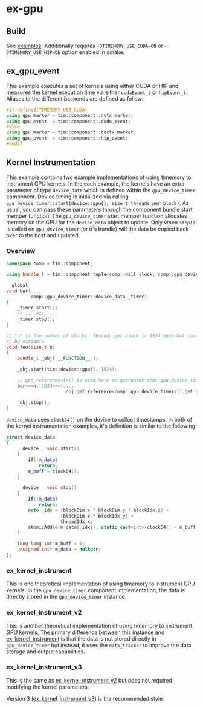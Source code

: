# ex-gpu

## Build

See [examples](../README.md##Build). Additionally requires `-DTIMEMORY_USE_CUDA=ON` or `-DTIMEMORY_USE_HIP=ON` option
enabled in cmake.

## ex_gpu_event

This example executes a set of kernels using either CUDA or HIP and measures the kernel execution time via either
`cudaEvent_t` or `hipEvent_t`. Aliases to the different backends are defined as follow:

```cpp
#if defined(TIMEMORY_USE_CUDA)
using gpu_marker = tim::component::nvtx_marker;
using gpu_event  = tim::component::cuda_event;
#else
using gpu_marker = tim::component::roctx_marker;
using gpu_event  = tim::component::hip_event;
#endif
```

## Kernel Instrumentation

This example contains two example implementations of using timemory to instrument GPU kernels.
In the each example, the kernels have an extra parameter of type `device_data` which is defined
within the `gpu_device_timer` component. Device timing is initialized via calling
`gpu_device_timer::start(device::gpu{}, size_t threads_per_block)`. As usual, you can pass these
parameters through the component bundle start member function. The `gpu_device_timer` start member function
allocates memory on the GPU for the `device_data` object to update. Only when `stop()` is called
on `gpu_device_timer` (or it's bundle) will the data be copied back over to the host and
updated.

### Overview

```cpp
namespace comp = tim::component;

using bundle_t = tim::component_tuple<comp::wall_clock, comp::gpu_device_timer>;

__global__
void bar(...,
         comp::gpu_device_timer::device_data _timer)
{
    _timer.start();
    // ... etc. ...
    _timer.stop();
}

// "n" is the number of blocks. Threads per block is 1024 here but could also
// be variable
void foo(size_t n)
{
    bundle_t _obj{ __FUNCTION__ };

    _obj.start(tim::device::gpu{}, 1024);

    // get_reference<T>() is used here to guarantee that gpu_device_timer is available
    bar<<<n, 1024>>>(...,
                     _obj.get_reference<comp::gpu_device_timer>().get_device_data());

    _obj.stop();
}
```

`device_data` uses `clock64()` on the device to collect timestamps.
In both of the kernel instrumentation examples, it's definition is similar to the following:

```cpp
struct device_data
{
    __device__ void start()
    {
        if(!m_data)
            return;
        m_buff = clock64();
    }

    __device__ void stop()
    {
        if(!m_data)
            return;
        auto _idx = (blockDim.x * blockDim.y * blockIdx.z) +
                    (blockDim.x * blockIdx.y) +
                    threadIdx.x;
        atomicAdd(&(m_data[_idx]), static_cast<int>(clock64() - m_buff));
    }

    long long int m_buff = 0;
    unsigned int* m_data = nullptr;
};
```

### ex_kernel_instrument

This is one theoretical implementation of using timemory to instrument GPU kernels.
In the `gpu_device_timer` component implementation, the data is directly stored in the
`gpu_device_timer` instance.

### ex_kernel_instrument_v2

This is another theoretical implementation of using timemory to instrument GPU kernels.
The primary difference between this instance and [ex_kernel_instrument](#ex_kernel_instrument)
is that the data is not stored directly in `gpu_device_timer` but instead, it uses the
`data_tracker` to improve the data storage and output capabilities.

### ex_kernel_instrument_v3

This is the same as [ex_kernel_instrument_v2](#ex_kernel_instrument_v2) but does not required
modifying the kernel parameters.

Version 3 ([ex_kernel_instrument_v3](#ex_kernel_instrument_v3)) is the recommended style.

